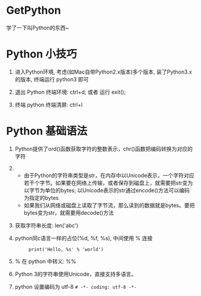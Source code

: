 # GetPython
学了一下叫Python的东西~


# Python 小技巧
1. 进入Python环境, 考虑(如Mac自带Python2.x版本)多个版本, 装了Python3.x的版本, 终端运行 python3 即可

2. 退出 Python 终端环境: ctrl+d; 或者 运行 exit();

3. 终端 python 终端清屏: ctrl+l  


# Python 基础语法
1. Python提供了ord()函数获取字符的整数表示，chr()函数把编码转换为对应的字符 

2. + 由于Python的字符串类型是str，在内存中以Unicode表示，一个字符对应若干个字节。如果要在网络上传输，或者保存到磁盘上，就需要把str变为以字节为单位的bytes; 以Unicode表示的str通过encode()方法可以编码为指定的bytes
   + 如果我们从网络或磁盘上读取了字节流，那么读到的数据就是bytes。要把bytes变为str，就需要用decode()方法

3. 获取字符串长度: len('abc')

4. python同c语言一样的占位(%d, %f, %s), 中间使用 % 连接
   ```
		print('Hello, %s' % 'world')
   ``` 

5. % 在 python 中转义: %%

6. Python 3的字符串使用Unicode，直接支持多语言。

7. python 设置编码为 utf-8
   `# -*- coding: utf-8 -*-`
   


